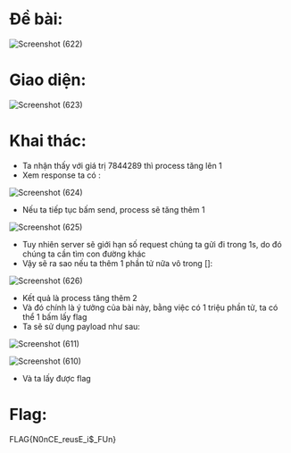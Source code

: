 # Đề bài:

![Screenshot (622)](https://github.com/anhshidou/wanictf-2024/assets/152991010/9f205a91-0f2e-4362-b48e-9f116e17463b)

# Giao diện:

![Screenshot (623)](https://github.com/anhshidou/wanictf-2024/assets/152991010/53059dab-8e6f-4af8-816a-6a660257d535)

# Khai thác: 

- Ta nhận thấy với giá trị 7844289 thì process tăng lên 1
- Xem response ta có :

![Screenshot (624)](https://github.com/anhshidou/wanictf-2024/assets/152991010/1cc4e97d-3209-4a2e-91fc-5ce64865c883)

- Nếu ta tiếp tục bấm send, process sẽ tăng thêm 1

![Screenshot (625)](https://github.com/anhshidou/wanictf-2024/assets/152991010/0407ec5c-3ba8-407a-9828-740f58b86d36)

- Tuy nhiên server sẽ giới hạn số request chúng ta gửi đi trong 1s, do đó chúng ta cần tìm con đường khác
- Vậy sẽ ra sao nếu ta thêm 1 phần tử nữa vô trong []:

![Screenshot (626)](https://github.com/anhshidou/wanictf-2024/assets/152991010/3b868b37-43c1-4763-bafe-fcbcf5167cee)

- Kết quả là process tăng thêm 2
- Và đó chính là ý tưởng của bài này, bằng việc có 1 triệu phần tử, ta có thể 1 bấm lấy flag
- Ta sẽ sử dụng payload như sau:

![Screenshot (611)](https://github.com/anhshidou/wanictf-2024/assets/152991010/eae4e254-3c1a-44cc-a9f8-51258f11f913)

![Screenshot (610)](https://github.com/anhshidou/wanictf-2024/assets/152991010/7956e0a0-d56a-474b-9c0f-7b6c2b6d6f45)

- Và ta lấy được flag

# Flag:
FLAG{N0nCE_reusE_i$_FUn}
